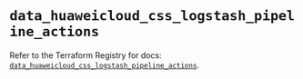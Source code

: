 # `data_huaweicloud_css_logstash_pipeline_actions`

Refer to the Terraform Registry for docs: [`data_huaweicloud_css_logstash_pipeline_actions`](https://registry.terraform.io/providers/huaweicloud/huaweicloud/1.71.1/docs/data-sources/css_logstash_pipeline_actions).
